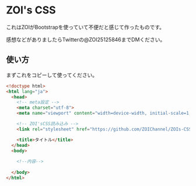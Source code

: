 # ZOI's CSS

これはZOIがBootstrapを使っていて不便だと感じて作ったものです。

感想などがありましたらTwitterの@ZOI25125846までDMください。

## 使い方

まずこれをコピーして使ってください。

```html
<!doctype html>
<html lang="ja">
  <head>
    <!-- meta設定 -->
    <meta charset="utf-8">
    <meta name="viewport" content="width=device-width, initial-scale=1, shrink-to-fit=no">

    <!-- ZOI'sCSS読み込み -->
    <link rel="stylesheet" href="https://github.com/ZOIChannel/ZOIs-CSS/releases/download/v0.0.1/ZOIs-CSS_0.0..css">

    <title>タイトル</title>
  </head>
  <body>
    
    <!--内容-->
    
  </body>
</html>
```
